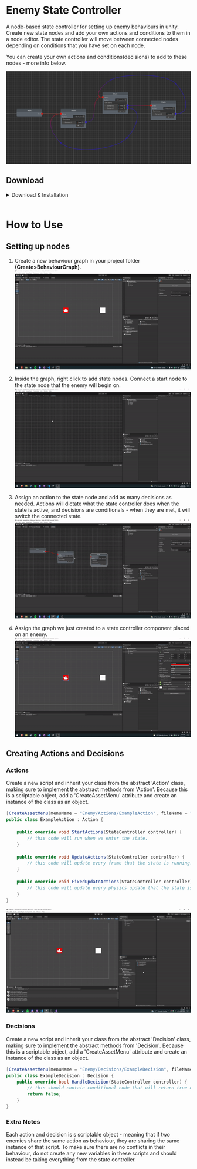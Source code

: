 # Enemy State Controller

A node-based state controller for setting up enemy behaviours in unity. Create new state nodes and add your own actions and conditions to them in a node editor. The state controller will move between connected nodes depending on conditions that you have set on each node.

You can create your own actions and conditions(decisions) to add to these nodes - more info below.

![Node Graph](img/NodeGraph.PNG)

## Download
<details><summary>Download & Installation</summary>

[Download](https://github.com/Kzzkt147/enemy-state-controller/releases)

### Installation
Download the unity package and import it into your unity project. <br>
![Package](img/Import.PNG)
</details>
<br>

# How to Use

## Setting up nodes

1. Create a new behaviour graph in your project folder **(Create>BehaviourGraph)**. <br>
![Make Graph](img/MakeGraph.gif)

2. Inside the graph, right click to add state nodes. Connect a start node to the state node that the enemy will begin on. <br>
![Create Node](img/CreateNode.gif)

3. Assign an action to the state node and add as many decisions as needed. Actions will dictate what the state controller does when the state is active, and decisions are conditionals - when they are met, it will switch the connected state.<br>
![Setup Node](img/SetupNode.gif)

4. Assign the graph we just created to a state controller component placed on an enemy.<br>
![Setup Controller](img/SetupController.gif)

## Creating Actions and Decisions

### Actions
Create a new script and inherit your class from the abstract 'Action' class, making sure to implement the abstract methods from 'Action'. Because this is a scriptable object, add a 'CreateAssetMenu' attribute and create an instance of the class as an object.
```cs
[CreateAssetMenu(menuName = "Enemy/Actions/ExampleAction", fileName = "ExampleAction")]
public class ExampleAction : Action {

    public override void StartActions(StateController controller) {
        // this code will run when we enter the state.
    }

    public override void UpdateActions(StateController controller) {
        // this code will update every frame that the state is running.
    }

    public override void FixedUpdateActions(StateController controller) {
        // this code will update every physics update that the state is running.
    }
}
```
![Create Asset](img/CreateAsset.gif)

### Decisions
Create a new script and inherit your class from the abstract 'Decision' class, making sure to implement the abstract methods from 'Decision'. Because this is a scriptable object, add a 'CreateAssetMenu' attribute and create an instance of the class as an object.
```cs
[CreateAssetMenu(menuName = "Enemy/Decisions/ExampleDecision", fileName = "ExampleDecision")]
public class ExampleDecision : Decision {
    public override bool HandleDecision(StateController controller) {
        // this should contain conditional code that will return true or false. 
        return false;
    }
}
```

### Extra Notes
Each action and decision is s scriptable object - meaning that if two enemies share the same action as behaviour, they are sharing the same instance of that script. To make sure there are no conflicts in their behaviour, do not create any new variables in these scripts and should instead be taking everything from the state controller.

